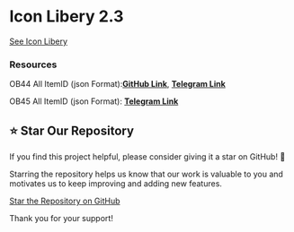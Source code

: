 # Icon Libery 2.3

[See Icon Libery](https://ff-items.pages.dev/)



### Resources
OB44 All ItemID (json Format):[**GitHub Link**](https://github.com/jinix6/Icon/blob/main/ob44.json), [**Telegram Link**](https://t.me/freefirecraftland/131)

OB45 All ItemID (json Format): [**Telegram Link**](https://t.me/freefirecraftland/133)


## ⭐️ Star Our Repository

If you find this project helpful, please consider giving it a star on GitHub! 🌟

Starring the repository helps us know that our work is valuable to you and motivates us to keep improving and adding new features.

[Star the Repository on GitHub](https://github.com/jinix6/Icon)

Thank you for your support!
